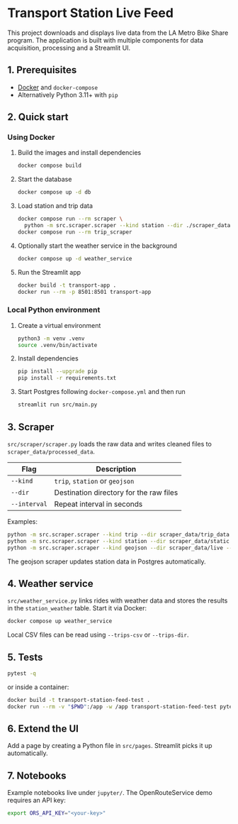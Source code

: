 # Transport Station Live Feed

This project downloads and displays live data from the LA Metro Bike Share program. The application is built with multiple components for data acquisition, processing and a Streamlit UI.

## 1. Prerequisites

- [Docker](https://docs.docker.com/get-docker/) and `docker-compose`
- Alternatively Python 3.11+ with `pip`

## 2. Quick start

### Using Docker

1. Build the images and install dependencies

   ```bash
   docker compose build
   ```

2. Start the database

   ```bash
   docker compose up -d db
   ```

3. Load station and trip data

   ```bash
   docker compose run --rm scraper \
     python -m src.scraper.scraper --kind station --dir ./scraper_data/static
   docker compose run --rm trip_scraper
   ```

4. Optionally start the weather service in the background

   ```bash
   docker compose up -d weather_service
   ```

5. Run the Streamlit app

   ```bash
   docker build -t transport-app .
   docker run --rm -p 8501:8501 transport-app
   ```

### Local Python environment

1. Create a virtual environment

   ```bash
   python3 -m venv .venv
   source .venv/bin/activate
   ```

2. Install dependencies

   ```bash
   pip install --upgrade pip
   pip install -r requirements.txt
   ```

3. Start Postgres following `docker-compose.yml` and then run

   ```bash
   streamlit run src/main.py
   ```

## 3. Scraper

`src/scraper/scraper.py` loads the raw data and writes cleaned files to `scraper_data/processed_data`.

| Flag         | Description                                |
|--------------|--------------------------------------------|
| `--kind`     | `trip`, `station` or `geojson`             |
| `--dir`      | Destination directory for the raw files    |
| `--interval` | Repeat interval in seconds                 |

Examples:

```bash
python -m src.scraper.scraper --kind trip --dir scraper_data/trip_data
python -m src.scraper.scraper --kind station --dir scraper_data/static
python -m src.scraper.scraper --kind geojson --dir scraper_data/live --interval 60
```

The geojson scraper updates station data in Postgres automatically.

## 4. Weather service

`src/weather_service.py` links rides with weather data and stores the results in the `station_weather` table. Start it via Docker:

```bash
docker compose up weather_service
```

Local CSV files can be read using `--trips-csv` or `--trips-dir`.

## 5. Tests

```bash
pytest -q
```

or inside a container:

```bash
docker build -t transport-station-feed-test .
docker run --rm -v "$PWD":/app -w /app transport-station-feed-test pytest -q
```

## 6. Extend the UI

Add a page by creating a Python file in `src/pages`. Streamlit picks it up automatically.

## 7. Notebooks

Example notebooks live under `jupyter/`. The OpenRouteService demo requires an API key:

```bash
export ORS_API_KEY="<your-key>"
```

